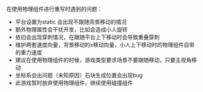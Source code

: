 在使用物理组件进行重写时遇到的问题：

- 平台设置为static 会出现不跟随背景移动的情况
- 额外物理属性会干扰开发，比如会造成小人旋转
- 依旧会出现穿刺情况，在跟随平台上下移动时会导致重叠穿刺
- 维护两套速度向量，背景移动的x移动向量，小人上下移动时的物理组件自带的重力速度
- 建议在使用物理组件的时候，游戏类型要求场景不要跟随移动，只要主视角移动
- 坐标系会出问题（未知原因）石块生成位置会出现bug
- 此游戏暂时放弃使用物理组件，继续使用碰撞组件